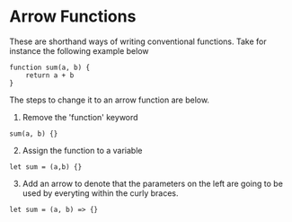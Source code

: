 # Arrow Functions

These are shorthand ways of writing conventional functions. Take for instance the following example below

```
function sum(a, b) {
    return a + b
}
```

The steps to change it to an arrow function are below.

1. Remove the 'function' keyword

```
sum(a, b) {}
```

2. Assign the function to a variable

```
let sum = (a,b) {}
```

3. Add an arrow to denote that the parameters on the left are going to be used by everyting within the curly braces.

```
let sum = (a, b) => {}
```
